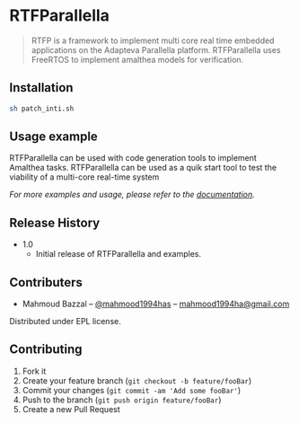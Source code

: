 # RTFParallella
> RTFP is a framework to implement multi core real time embedded applications on the Adapteva Parallella platform.
RTFParallella uses FreeRTOS to implement amalthea models for verification.

## Installation

```sh
sh patch_inti.sh
```

## Usage example

RTFParallella can be used with code generation tools to implement Amalthea tasks. 
RTFParallella can be used as a quik start tool to test the viability of a multi-core real-time system

_For more examples and usage, please refer to the [documentation][documentation]._


## Release History

* 1.0
    * Initial release of RTFParallella and examples.

## Contributers

* Mahmoud Bazzal – [@mahmood1994has](https://twitter.com/mahmood1994has) – mahmood1994ha@gmail.com

Distributed under EPL license.

## Contributing

1. Fork it 
2. Create your feature branch (`git checkout -b feature/fooBar`)
3. Commit your changes (`git commit -am 'Add some fooBar'`)
4. Push to the branch (`git push origin feature/fooBar`)
5. Create a new Pull Request

<!-- Markdown link & img dfn's -->
[documentation]: https://rtfparallella.readthedocs.io/en/latest/
